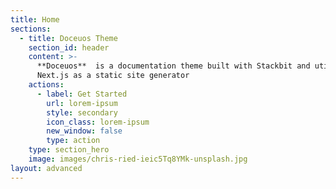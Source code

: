 ```yaml
---
title: Home
sections:
  - title: Doceuos Theme
    section_id: header
    content: >-
      **Doceuos**  is a documentation theme built with Stackbit and utilizes
      Next.js as a static site generator
    actions:
      - label: Get Started
        url: lorem-ipsum
        style: secondary
        icon_class: lorem-ipsum
        new_window: false
        type: action
    type: section_hero
    image: images/chris-ried-ieic5Tq8YMk-unsplash.jpg
layout: advanced
---
```

